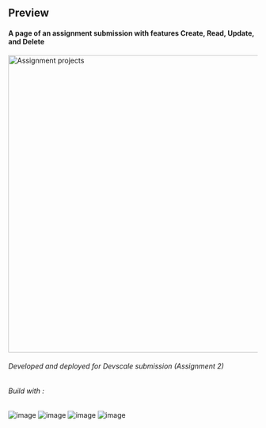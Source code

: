 ## Preview
#### A page of an assignment submission with features Create, Read, Update, and Delete

<img width="600" alt="Assignment projects" src="https://github.com/user-attachments/assets/d9bc353a-740b-4842-a04a-c87954006ad9">

###### Developed and deployed for Devscale submission (Assignment 2)


###### Build with :
![image](https://img.shields.io/badge/NeoVim-%2357A143.svg?&style=for-the-badge&logo=neovim&logoColor=white)
![image](https://img.shields.io/badge/TypeScript-007ACC?style=for-the-badge&logo=typescript&logoColor=white)
![image](https://img.shields.io/badge/Vite-B73BFE?style=for-the-badge&logo=vite&logoColor=FFD62E)
![image](https://img.shields.io/badge/Vercel-000000?style=for-the-badge&logo=vercel&logoColor=white)
